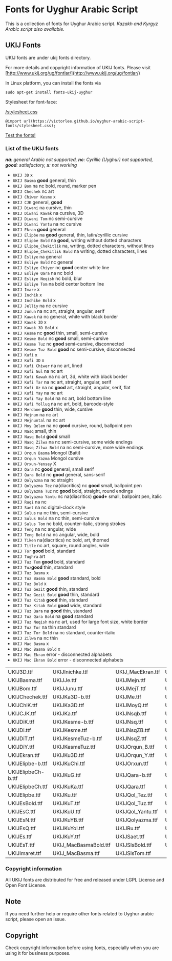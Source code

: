 # Fonts for Uyghur Arabic Script
This is a collection of fonts for Uyghur Arabic script. *Kazakh and Kyrgyz Arabic script also available.*

## UKIJ Fonts
UKIJ fonts are under ukij fonts directory.

For more details and copyright information of UKIJ fonts. Please visit [http://www.ukij.org/ug/fontlar/](http://www.ukij.org/ug/fontlar/)

In Linux platform, you can install the fonts via 

```
sudo apt-get install fonts-ukij-uyghur
```
Stylesheet for font-face:

[/stylesheet.css](stylesheet.css)

`@import url(https://victorlee.github.io/uyghur-arabic-script-fonts/stylesheet.css);`

[Test the fonts!](../fonts/test.html)

### List of the UKIJ fonts

***na**: general Arabic not supported, **nc**: Cyrillic (Uyghur) not supported, **good**: satisfactory, **x**: not working*

- `UKIJ 3D` x
- `UKIJ Basma` **good** general, thin
- `UKIJ Bom` na nc bold, round, marker pen
- `UKIJ Chechek` nc art
- `UKIJ Chiwer Kesme` x
- `UKIJ CJK` general, **good**
- `UKIJ Diwani` na cursive, thin
- `UKIJ Diwani Kawak` na cursive, 3D
- `UKIJ Diwani Tom` nc semi-cursive
- `UKIJ Diwani Yantu` na nc cursive
- `UKIJ Ekran` **good** general
- `UKIJ Elipbe` na **good** general, thin, latin/cyrillic cursive
- `UKIJ Elipbe Bold` na **good**, writing without dotted characters
- `UKIJ Elipbe_Chekitlik` na, writing, dotted characters, without lines
- `UKIJ Elipbe_Chekitlik Bold` na writing, dotted characters, lines
- `UKIJ Esliye` na general
- `UKIJ Esliye Bold` nc general
- `UKIJ Esliye Chiyer` nc **good** center white line
- `UKIJ Esliye Qara` na nc bold
- `UKIJ Esliye Neqish` nc bold, blur
- `UKIJ Esliye Tom` na bold center bottom line
- `UKIJ Imare` x
- `UKIJ Inchik` x
- `UKIJ Inchike Bold` x
- `UKIJ Jelliy` na nc cursive
- `UKIJ Junun` na nc art, straight, angular, serif
- `UKIJ Kawak` na nc general, white with black border
- `UKIJ Kawak 3D` x 
- `UKIJ Kawak 3D Bold` x
- `UKIJ Kesme` nc **good** thin, small, semi-cursive
- `UKIJ Kesme Bold` nc **good** small, semi-cursive
- `UKIJ Kesme Tuz` nc **good** semi-cursive, disconnected
- `UKIJ Kesme Tuz Bold` **good** nc semi-cursive, disconnected
- `UKIJ Kufi` x
- `UKIJ Kufi 3D` x
- `UKIJ Kufi Chiwer` na nc art, lined
- `UKIJ Kufi Gul` na nc art
- `UKIJ Kufi Kawak` na nc art, 3d, white with black border
- `UKIJ Kufi Tar` na nc art, straight, angular, serif
- `UKIJ Kufi Uz` na nc **good** art, straight, angular, serif, flat
- `UKIJ Kufi Yay` na nc art
- `UKIJ Kufi Yay Bold` na nc art, bold bottom line
- `UKIJ Kufi Yolluq` na nc art, bold, barcode-style
- `UKIJ Merdane` **good** thin, wide, cursive
- `UKIJ Mejnun` na nc art
- `UKIJ Mejnuntal` na nc art
- `UKIJ Moy Qelem` na nc **good** cursive, round, ballpoint pen
- `UKIJ Nasq` small, thin
- `UKIJ Nasq Bold` **good** small
- `UKIJ Nasq Zilwa` na nc semi-cursive, some wide endings
- `UKIJ Nasq Zilwa Bold` na nc semi-cursive, more wide endings
- `UKIJ Orqun Basma` Mongol (Baiti)
- `UKIJ Orqun Yazma` Mongol cursive
- `UKIJ Orxun-Yensey` X
- `UKIJ Qara` nc **good** general, small serif
- `UKIJ Qara Bold` nc **good** general, sans-serif
- `UKIJ Qolyazma` na nc straight
- `UKIJ Qolyazma Tez` na(diacritics) nc **good** small, ballpoint pen
- `UKIJ Qolyazma Tuz` nc **good** bold, straight, round endings
- `UKIJ Qolyazma Yantu` nc na(diacritics) **good+** small, ballpoint pen, italic
- `UKIJ Ruqi` na nc
- `UKIJ Saet` na nc digital-clock style
- `UKIJ Sulus` na nc thin, semi-cursive
- `UKIJ Sulus Bold` na nc thin, semi-cursive
- `UKIJ Sulus Tom` nc bold, counter-italic, strong strokes
- `UKIJ Teng` na nc angular, wide
- `UKIJ Teng Bold` na nc angular, wide, bold
- `UKIJ Tiken` na(diacritics) nc bold, art, thorned
- `UKIJ Title` nc art, square, round angles, wide
- `UKIJ Tor` **good** bold, standard
- `UKIJ Tughra` art
- `UKIJ Tuz Tom` **good** bold, standard
- `UKIJ Tuz`**good** thin, standard
- `UKIJ Tuz Basma` x
- `UKIJ Tuz Basma Bold` **good** standard, bold
- `UKIJ Tuz Bold` x
- `UKIJ Tuz Gezit` **good** thin, standard
- `UKIJ Tuz Gezit Bold` **good** thin, standard
- `UKIJ Tuz Kitab` **good** thin, standard
- `UKIJ Tuz Kitab Bold` **good** wide, standard
- `UKIJ Tuz Qara` na **good** thin, standard
- `UKIJ Tuz Qara Bold` na **good** standard
- `UKIJ Tuz Neqish` na nc art, used for large font size, white border
- `UKIJ Tuz Tor` na thin standard
- `UKIJ Tuz Tor Bold` na nc standard, counter-italic
- `UKIJ Zilwa` na nc thin
- `UKIJ Mac Basma` x
- `UKIJ Mac Basma Bold` x
- `UKIJ Mac Ekran` error - disconnected alphabets
- `UKIJ Mac Ekran Bold` error - disconnected alphabets

| | | | |
| ------------- | ------------- | ------------- | ------------- |
|UKIJ3D.ttf|UKIJInichke.ttf|UKIJ_MacEkran.ttf|UKIJTeng-b.ttf|
|UKIJBasma.ttf|       UKIJJe.ttf|             UKIJMejn.ttf|       UKIJTeng.ttf|
|UKIJBom.ttf|         UKIJJunu.ttf|           UKIJMejT.ttf|       UKIJTiken.ttf|
|UKIJChechek.ttf|     UKIJKa3D-b.ttf|         UKIJMe.ttf|         UKIJTitle.ttf|
|UKIJChiK.ttf|        UKIJKa3D.ttf|           UKIJMoyQ.ttf|       UKIJTor.ttf|
|UKIJCJK.ttf|         UKIJKa.ttf|             UKIJNsqb.ttf|       UKIJTughra.ttf|
|UKIJDiK.ttf|         UKIJKesme-b.ttf|        UKIJNsq.ttf|        UKIJTuT.ttf|
|UKIJDi.ttf|          UKIJKesme.ttf|          UKIJNsqZB.ttf|      UKIJTuzBB.ttf|
|UKIJDiT.ttf|         UKIJKesmeTuz-b.ttf|     UKIJNsqZ.ttf|       UKIJTuzBold.ttf|
|UKIJDiY.ttf|         UKIJKesmeTuz.ttf|       UKIJOrqun_B.ttf|    UKIJTuzB.ttf|
|UKIJEkran.ttf|       UKIJKu3D.ttf|           UKIJOrqun_Y.ttf|    UKIJTuzGB.ttf|
|UKIJElipbe-b.ttf|    UKIJKuChi.ttf|          UKIJOrxun.ttf|      UKIJTuzG.ttf|
|UKIJElipbeCh-b.ttf|  UKIJKuG.ttf|            UKIJQara-b.ttf|     UKIJTuzKB.ttf|
|UKIJElipbeCh.ttf|    UKIJKuKa.ttf|           UKIJQara.ttf|       UKIJTuzK.ttf|
|UKIJElipbe.ttf|      UKIJKu.ttf|             UKIJQol_Tez.ttf|    UKIJTuzQB.ttf|
|UKIJEsBold.ttf|      UKIJKuT.ttf|            UKIJQol_Tuz.ttf|    UKIJTuzQ.ttf|
|UKIJEsC.ttf|         UKIJKuU.ttf|            UKIJQol_Yantu.ttf|  UKIJTuz.ttf|
|UKIJEsN.ttf|         UKIJKuYB.ttf|           UKIJQolyazma.ttf|   UKIJTzNeqish.ttf|
|UKIJEsQ.ttf|         UKIJKuYol.ttf|          UKIJRu.ttf|         UKIJTzTrBold.ttf|
|UKIJEs.ttf|          UKIJKuY.ttf|            UKIJSaet.ttf|       UKIJTzTr.ttf|
|UKIJEsT.ttf|         UKIJ_MacBasmaBold.ttf|  UKIJSlsBold.ttf|    UKIJZilwa.ttf|
|UKIJImaret.ttf|      UKIJ_MacBasma.ttf|      UKIJSlsTom.ttf|                    |


### Copyright information
All UKIJ fonts are distributed for free and released under LGPL License and Open Font License.

## Note

If you need further help or require other fonts related to Uyghur arabic script, please open an issue.

## Copyright
Check copyright information before using fonts, especially when you are using it for business purposes.
